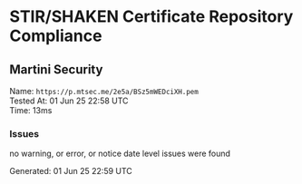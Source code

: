 # STIR/SHAKEN Certificate Repository Compliance

## Martini Security

Name: `https://p.mtsec.me/2e5a/BSz5mWEDciXH.pem`\
Tested At: 01 Jun 25 22:58 UTC\
Time: 13ms

### Issues

no warning, or error, or notice date level issues were found

Generated: 01 Jun 25 22:59 UTC